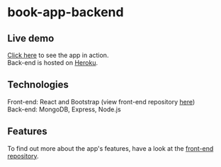 # book-app-backend

## Live demo 
[Click here](https://johnatanf.github.io/book-app-frontend/) to see the app in action.  
Back-end is hosted on [Heroku](https://book-app-backend-5.herokuapp.com/).

## Technologies 

Front-end: React and Bootstrap  (view front-end repository [here](https://github.com/johnatanf/book-app-frontend/))  
Back-end: MongoDB, Express, Node.js 

## Features 

To find out more about the app's features, have a look at the [front-end repository](https://github.com/johnatanf/book-app-frontend/).